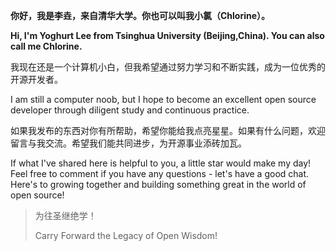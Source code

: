 **你好，我是李垚，来自清华大学。你也可以叫我小氯（Chlorine）。**

**Hi, I'm Yoghurt Lee from Tsinghua University (Beijing,China). You can also call me Chlorine.**

我现在还是一个计算机小白，但我希望通过努力学习和不断实践，成为一位优秀的开源开发者。

I am still a computer noob, but I hope to become an excellent open source developer through diligent study and continuous practice.

如果我发布的东西对你有所帮助，希望你能给我点亮星星。如果有什么问题，欢迎留言与我交流。希望我们能共同进步，为开源事业添砖加瓦。

If what I've shared here is helpful to you, a little star would make my day! Feel free to comment if you have any questions - let's have a good chat. Here's to growing together and building something great in the world of open source!

> 为往圣继绝学！
>
> Carry Forward the Legacy of Open Wisdom!




<!---
yoghurtlee-thu/yoghurtlee-thu is a ✨ special ✨ repository because its `README.md` (this file) appears on your GitHub profile.
You can click the Preview link to take a look at your changes.
--->
